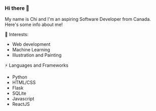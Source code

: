 ### Hi there 👋

My name is Chi and I'm an aspiring Software Developer from Canada. Here's some info about me!



🌱 Interests:
- Web development
- Machine Learning
- Illustration and Painting 
    
⚡ Languages and Frameworks
- Python
- HTML/CSS
- Flask
- SQLite
- Javascript
- ReactJS
  

  
<!--
**qimcis/qimcis** is a ✨ _special_ ✨ repository because its `README.md` (this file) appears on your GitHub profile.

Here are some ideas to get you started:

- 🔭 I’m currently working on ...
- 🌱 I’m currently learning ...
- 👯 I’m looking to collaborate on ...
- 🤔 I’m looking for help with ...
- 💬 Ask me about ...
- 📫 How to reach me: ...
- 😄 Pronouns: ...
- ⚡ Fun fact: ...
-->
